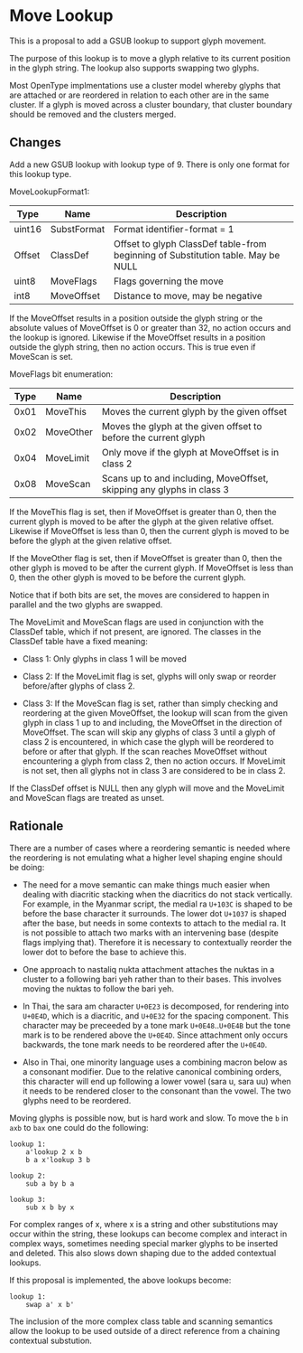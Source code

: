 # Move Lookup

This is a proposal to add a GSUB lookup to support glyph movement.

The purpose of this lookup is to move a glyph relative to its current position
in the glyph string. The lookup also supports swapping two glyphs.

Most OpenType implmentations use a cluster model whereby glyphs that are
attached or are reordered in relation to each other are in the same cluster.
If a glyph is moved across a cluster boundary, that cluster boundary
should be removed and the clusters merged.


## Changes

Add a new GSUB lookup with lookup type of 9. There is only one format for this
lookup type.

MoveLookupFormat1:

Type   | Name        | Description
-----  | ----------  | -----------
uint16 | SubstFormat | Format identifier-format = 1
Offset | ClassDef    | Offset to glyph ClassDef table-from beginning of Substitution table. May be NULL
uint8  | MoveFlags   | Flags governing the move
int8   | MoveOffset  | Distance to move, may be negative

If the MoveOffset results in a position outside the glyph string or the absolute
values of MoveOffset is 0 or greater than 32, no action occurs and the lookup is
ignored. Likewise if the MoveOffset results in a position outside the glyph string, then
no action occurs. This is true even if MoveScan is set.

MoveFlags bit enumeration:

Type | Name       | Description
---- | ---------- | -----------
0x01 | MoveThis   | Moves the current glyph by the given offset
0x02 | MoveOther  | Moves the glyph at the given offset to before the current glyph
0x04 | MoveLimit  | Only move if the glyph at MoveOffset is in class 2
0x08 | MoveScan   | Scans up to and including, MoveOffset, skipping any glyphs in class 3

If the MoveThis flag is set, then if MoveOffset is greater than 0, then the
current glyph is moved to be after the glyph at the given relative offset.
Likewise if MoveOffset is less than 0, then the current glyph is moved to be
before the glyph at the given relative offset.

If the MoveOther flag is set, then if MoveOffset is greater than 0, then the
other glyph is moved to be after the current glyph. If MoveOffset is less than
0, then the other glyph is moved to be before the current glyph.

Notice that if both bits are set, the moves are considered to happen in
parallel and the two glyphs are swapped.

The MoveLimit and MoveScan flags are used in conjunction with the ClassDef table,
which if not present, are ignored. The classes in the ClassDef table have a fixed
meaning:

* Class 1: Only glyphs in class 1 will be moved

* Class 2: If the MoveLimit flag is set, glyphs will only swap or reorder before/after glyphs of class 2.

* Class 3: If the MoveScan flag is set, rather than simply checking and reordering at the given
  MoveOffset, the lookup will scan from the given glyph in class 1 up to and including, the
  MoveOffset in the direction of MoveOffset. The scan will skip any glyphs of
  class 3 until a glyph of class 2 is encountered, in which case the glyph
  will be reordered to before or after that glyph. If the scan reaches
  MoveOffset without encountering a glyph from class 2, then no action occurs.
  If MoveLimit is not set, then all glyphs not in class 3 are considered to be
  in class 2.

If the ClassDef offset is NULL then any glyph will move and the MoveLimit and
MoveScan flags are treated as unset.

## Rationale

There are a number of cases where a reordering semantic is needed where the
reordering is not emulating what a higher level shaping engine should be doing:

* The need for a move semantic can make things much easier when dealing with
diacritic stacking when the diacritics do not stack vertically. For example, in
the Myanmar script, the medial ra `U+103C` is shaped to be before the base
character it surrounds. The lower dot `U+1037` is shaped after the base, but
needs in some contexts to attach to the medial ra. It is not possible to attach
two marks with an intervening base (despite flags implying that). Therefore it
is necessary to contextually reorder the lower dot to before the base to achieve
this.

* One approach to nastaliq nukta attachment attaches the nuktas in a cluster to a
following bari yeh rather than to their bases. This involves moving the nuktas
to follow the bari yeh.

* In Thai, the sara am character `U+0E23` is decomposed, for rendering into `U+0E4D`,
which is a diacritic, and `U+0E32` for the spacing component. This character may be
preceeded by a tone mark `U+0E48`..`U+0E4B` but the tone mark is to be rendered above
the `U+0E4D`. Since attachment only occurs backwards, the tone mark needs to be
reordered after the `U+0E4D`.

* Also in Thai, one minority language uses a combining macron below as a consonant modifier.
Due to the relative canonical combining orders, this character will end up following
a lower vowel (sara u, sara uu) when it needs to be rendered closer to the consonant
than the vowel. The two glyphs need to be reordered. 

Moving glyphs is possible now, but is hard work and slow. To move the `b` in `axb` to
`bax` one could do the following:

````
lookup 1:
    a'lookup 2 x b
    b a x'lookup 3 b

lookup 2:
    sub a by b a

lookup 3:
    sub x b by x

````

For complex ranges of x, where x is a string and other substitutions may occur
within the string, these lookups can become complex and interact in complex ways, sometimes
needing special marker glyphs to be inserted and deleted. This also slows down
shaping due to the added contextual lookups.

If this proposal is implemented, the above lookups become:

````
lookup 1:
    swap a' x b'
````

The inclusion of the more complex class table and scanning semantics allow the lookup
to be used outside of a direct reference from a chaining contextual substution.
